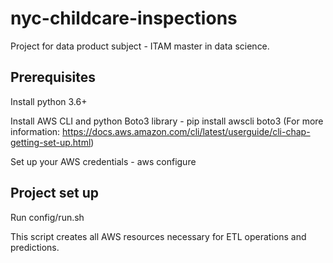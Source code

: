 # nyc-childcare-inspections
Project for data product subject - ITAM master in data science.

## Prerequisites

Install python 3.6+

Install AWS CLI and python Boto3 library - pip install awscli boto3
(For more information: https://docs.aws.amazon.com/cli/latest/userguide/cli-chap-getting-set-up.html)

Set up your AWS credentials - aws configure

## Project set up

Run config/run.sh

This script creates all AWS resources necessary for ETL operations and predictions. 
